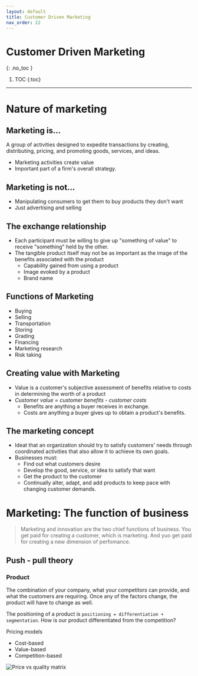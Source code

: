 ```yaml
---
layout: default
title: Customer Driven Marketing
nav_order: 22
---
```


# Customer Driven Marketing
{: .no_toc }

1. TOC
{:toc}

---

# Nature of marketing

## Marketing is...

A group of activities designed to expedite transactions by creating, distributing, pricing, and promoting goods, services, and ideas.

- Marketing activities create value
- Important part of a firm's overall strategy.

## Marketing is not...

- Manipulating consumers to get them to buy products they don't want
- Just advertising and selling

## The exchange relationship

- Each participant must be willing to give up "something of value" to receive "something" held by the other.
- The tangible product itself may not be as important as the image of the benefits associated with the product
  - Capability gained from using a product
  - Image evoked by a product
  - Brand name

## Functions of Marketing

- Buying
- Selling
- Transportation
- Storing
- Grading
- Financing
- Marketing research
- Risk taking

## Creating value with Marketing

- Value is a customer's subjective assessment of benefits relative to costs in determining the worth of a product
- *Customer value = customer benefits - customer costs*
  - Benefits are anything a buyer receives in exchange.
  - Costs are anything a buyer gives up to obtain a product's benefits.

## The marketing concept

- Ideat that an organization should try to satisfy customers' needs through coordinated activities that also allow it to achieve its own goals. 
- Businesses must:
  - Find out what customers desire
  - Develop the good, service, or idea to satisfy that want
  - Get the product to the customer
  - Continually alter, adapt, and add products to keep pace with changing customer demands.

# Marketing: The function of business

> Marketing and innovation are the two chief functions of business. You get paid for creating a customer, which is marketing. And yuo get paid for creating a new dimension of perfomance.

## Push - pull theory

### Product

The combination of your company, what your competitors can provide, and what the customers are requiring. Once any of the factors change, the product will have to change as well.

The positioning of a product is `positioning = differentiation + segmentation`. How is our product differentiated from the competition?

Pricing models
- Cost-based
- Value-based
- Competition-based

![Price vs quality matrix](https://getlucidity.com/wp-content/uploads/2021/03/pricing-strategy-matrix.png)